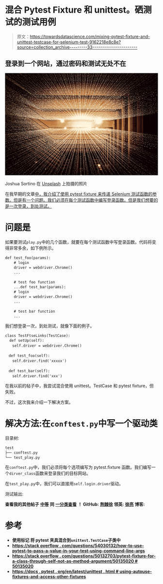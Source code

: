 # 混合 Pytest Fixture 和 unittest。硒测试的测试用例

> 原文：<https://towardsdatascience.com/mixing-pytest-fixture-and-unittest-testcase-for-selenium-test-9162218e8c8e?source=collection_archive---------33----------------------->

## 登录到一个网站，通过密码和测试无处不在

![](img/21749f04906fb43e5bdb90c6ebff0569.png)

Joshua Sortino 在 [Unsplash](https://unsplash.com/s/photos/automation?utm_source=unsplash&utm_medium=referral&utm_content=creditCopyText) 上拍摄的照片

在我早期的文章[中，我介绍了使用 pytest fixture 来传递 Selenium 测试函数的参数。但是有一个问题。我们必须在每个测试函数中编写登录函数。但是我们想要的是一次登录，到处测试。](/pass-arguments-to-selenium-test-functions-in-pytest-b6c76a320ecd)

# 问题是

如果要测试`play.py`中的几个函数，就要在每个测试函数中写登录函数。代码将变得非常多余，如下例所示。

```
def test_foo(params):
    # login
    driver = webdriver.Chrome()
    ...

    # test foo function
    ...def test_bar(params):
    # login
    driver = webdriver.Chrome()
    ...

    # test bar function
    ...
```

我们想登录一次，到处测试，就像下面的例子。

```
class TestFtseLinks(TestCase):
  def setUp(self):
　　self.driver = webdriver.Chrome()

　def test_foo(self):
　　self.driver.find('xxxxx')

　def test_bar(self):
　　self.driver.find('xxx')
```

在我以前的帖子中，我尝试混合使用 unittest。TestCase 和 pytest fixture，但失败。

不过，这次我来介绍一下解决方案。

# 解决方法:在`conftest.py`中写一个驱动类

目录树:

```
test
├── conftest.py
└── test_play.py
```

在`conftest.py`中，我们必须将每个选项编写为 pytest.fixture 函数。我们编写一个`dirver_class`函数来登录我们的目标网站。

在`test_play.py`中，我们可以直接用`self.login.driver`驱动。

测试输出:

**查看我的其他帖子** [**中等**](https://medium.com/@bramblexu) **同** [**一分类查看**](https://bramblexu.com/posts/eb7bd472/) **！
GitHub:** [**荆棘徐**](https://github.com/BrambleXu) **领英:** [**徐亮**](https://www.linkedin.com/in/xu-liang-99356891/) **博客:**[](https://bramblexu.com)

# **参考**

*   **使用标记 [](https://docs.pytest.org/en/latest/unittest.html#mixing-pytest-fixtures-into-unittest-testcase-subclasses-using-marks) 将 pytest 夹具混合到`unittest.TestCase`子类中**
*   **[https://stack overflow . com/questions/54030132/how-to-use-pytest-to-pass-a-value-in-your-test-using-command-line-args](https://stackoverflow.com/questions/54030132/how-to-use-pytest-to-pass-a-value-in-your-test-using-command-line-args)**
*   **[https://stack overflow . com/questions/50132703/pytest-fixture-for-a-class-through-self-not-as-method-argument/50135020 # 50135020](https://stackoverflow.com/questions/50132703/pytest-fixture-for-a-class-through-self-not-as-method-argument/50135020#50135020)**
*   **[https://docs . pytest . org/en/latest/unittest . html # using-autouse-fixtures-and-access-other-fixtures](https://docs.pytest.org/en/latest/unittest.html#using-autouse-fixtures-and-accessing-other-fixtures)**